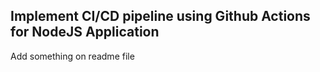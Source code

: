 ## Implement CI/CD pipeline using Github Actions for NodeJS Application
Add something on readme file
